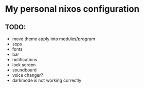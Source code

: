 # My personal nixos configuration

## TODO:
- move theme apply into modules/*program*
- sops
- fonts
- bar
- notifications
- lock screen
- soundboard
- voice changer?
- darkmode is not working correctly
